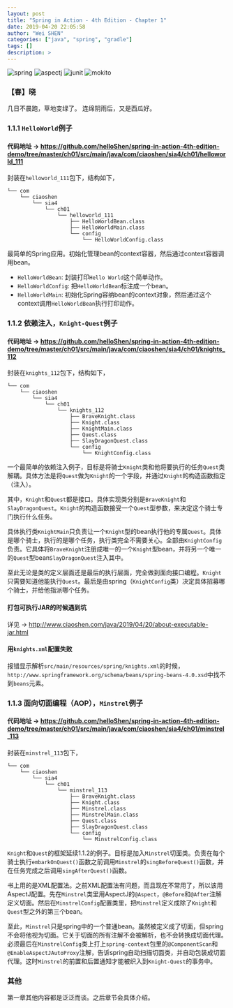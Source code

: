 ```yaml
---
layout: post
title: "Spring in Action - 4th Edition - Chapter 1"
date: 2019-04-20 22:05:58
author: "Wei SHEN"
categories: ["java", "spring", "gradle"]
tags: []
description: >
---
```


![spring](https://img.shields.io/badge/spring--context-5.1.6-brightgreen.svg) ![aspectj](https://img.shields.io/badge/aspectjweaver-1.9.3-brightgreen.svg) ![junit](https://img.shields.io/badge/junit-4.12-brightgreen.svg) ![mokito](https://img.shields.io/badge/mokito--core-2.23.4-brightgreen.svg)

### 【春】晓
几日不晨跑，草地变绿了。
连绵阴雨后，又是西瓜好。

### 1.1.1 `HelloWorld`例子

#### 代码地址 -> <https://github.com/helloShen/spring-in-action-4th-edition-demo/tree/master/ch01/src/main/java/com/ciaoshen/sia4/ch01/helloworld_111>
封装在`helloworld_111`包下，结构如下，
```
└── com
    └── ciaoshen
        └── sia4
            └── ch01
                └── helloworld_111
                    ├── HelloWorldBean.class
                    ├── HelloWorldMain.class
                    └── config
                        └── HelloWorldConfig.class
```

最简单的Spring应用。初始化管理bean的context容器，然后通过context容器调用bean。
* `HelloWorldBean`: 封装打印`Hello World`这个简单动作。
* `HelloWorldConfig`: 把`HelloWorldBean`标注成一个bean。
* `HelloWorldMain`: 初始化Spring容纳bean的context对象，然后通过这个context调用`HelloWorldBean`执行打印动作。

### 1.1.2 依赖注入，`Knight-Quest`例子

#### 代码地址 -> <https://github.com/helloShen/spring-in-action-4th-edition-demo/tree/master/ch01/src/main/java/com/ciaoshen/sia4/ch01/knights_112>
封装在`knights_112`包下，结构如下，
```
└── com
    └── ciaoshen
        └── sia4
            └── ch01
                └── knights_112
                    ├── BraveKnight.class
                    ├── Knight.class
                    ├── KnightMain.class
                    ├── Quest.class
                    ├── SlayDragonQuest.class
                    └── config
                        └── KnightConfig.class
```

一个最简单的依赖注入例子，目标是将骑士`Knight`类和他将要执行的任务`Quest`类解耦。具体方法是将`Quest`做为`Knight`的一个字段，并通过`Knight`的构造函数指定（注入）。

其中，`Knight`和`Quest`都是接口。具体实现类分别是`BraveKnight`和`SlayDragonQuest`。`Knight`的构造函数接受一个`Quest`型参数，来决定这个骑士专门执行什么任务。

具体执行类`KnightMain`只负责让一个`Knight`型的bean执行他的专属`Quest`。具体是哪个骑士，执行的是哪个任务，执行类完全不需要关心。全部由`KnightConfig`负责。它具体将`BraveKnight`注册成唯一的一个`Knight`型bean，并将另一个唯一的`Quest`型bean`SlayDragonQuest`注入其中。

至此无论是类的定义层面还是最后的执行层面，完全做到面向接口编程。`Knight`只需要知道他能执行`Quest`。最后是由spring（`KnightConfig`类）决定具体招募哪个骑士，并给他指派哪个任务。

#### 打包可执行JAR的时候遇到坑
详见 -> <http://www.ciaoshen.com/java/2019/04/20/about-executable-jar.html>

#### 用`knights.xml`配置失败
报错显示解析`src/main/resources/spring/knights.xml`的时候，`http://www.springframework.org/schema/beans/spring-beans-4.0.xsd`中找不到`beans`元素。

### 1.1.3 面向切面编程（AOP），`Minstrel`例子

#### 代码地址 -> <https://github.com/helloShen/spring-in-action-4th-edition-demo/tree/master/ch01/src/main/java/com/ciaoshen/sia4/ch01/minstrel_113>
封装在`minstrel_113`包下，

```
└── com
    └── ciaoshen
        └── sia4
            └── ch01
                └── minstrel_113
                    ├── BraveKnight.class
                    ├── Knight.class
                    ├── Minstrel.class
                    ├── MinstrelMain.class
                    ├── Quest.class
                    ├── SlayDragonQuest.class
                    └── config
                        └── MinstrelConfig.class
```

`Knight`和`Quest`的框架延续1.1.2的例子。目标是加入`Minstrel`切面类。负责在每个骑士执行`embarkOnQuest()`函数之前调用`Minstrel`的`singBeforeQuest()`函数，并在任务完成之后调用`singAfterQuest()`函数。

书上用的是XML配置法。之前XML配置法有问题，而且现在不常用了，所以该用AspectJ配置。先在`Minstrel`类里用AspectJ的`@Aspect`，`@Before`和`@After`注解定义切面。然后在`MinstrelConfig`配置类里，把`Minstrel`定义成除了`Knight`和`Quest`型之外的第三个bean。

至此，`Minstrel`只是spring中的一个普通bean。虽然被定义成了切面，但spring不会将他视为切面。它关于切面的所有注解不会被解析，也不会转换成切面代理。必须最后在`MinstrelConfig`类上打上`spring-context`包里的`@ComponentScan`和`@EnableAspectJAutoProxy`注解，告诉spring自动扫描切面类，并自动包装成切面代理。这时`Minstrel`的前置和后置通知才能被织入到`Knight-Quest`的事务中。

### 其他
第一章其他内容都是泛泛而谈。之后章节会具体介绍。
